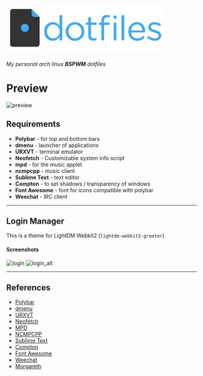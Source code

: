 ![dotfiles](./dotfiles-logo.png "Logo")
==========

###### My personal arch linux **BSPWM** dotfiles


# Preview

![preview](./arch.gif "Preview")

Requirements
------------

* **Polybar** - for top and bottom bars
* **dmenu** - launcher of applications
* **URXVT** - terminal emulator	
* **Neofetch** - Customizable system info script
* **mpd** - for the music applet
* **ncmpcpp** - music client
* **Sublime Text** - text editor
* **Compton** - to set shadows / transparency of windows
* **Font Awesome** - font for icons compatible with polybar
* **Weechat** - IRC client


----------

Login Manager
----------

This is a theme for LightDM Webkit2 (`lightdm-webkit2-greeter`).

#### Screenshots

![login](https://i.imgur.com/AoOIXPc.png)
![login_alt](https://i.imgur.com/ckU7Usj.png)


----------


References
----------

* [Polybar](https://github.com/jaagr/polybar/wiki)
* [dmenu](https://wiki.archlinux.org/index.php/dmenu)
* [URXVT](https://wiki.archlinux.org/index.php/rxvt-unicode)
* [Neofetch](https://github.com/dylanaraps/neofetch)
* [MPD](https://www.musicpd.org/)
* [NCMPCPP](https://wiki.archlinux.org/index.php/ncmpcpp)
* [Sublime Text](https://www.sublimetext.com/)
* [Compton](https://wiki.archlinux.org/index.php/Compton)
* [Font Awesome](http://fontawesome.io/)
* [Weechat](https://weechat.org/)
* [Morgareth](https://github.com/morgareth99)






